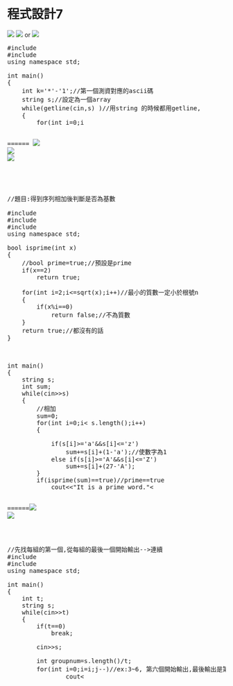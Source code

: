 # 程式設計7
![](https://s3-ap-northeast-1.amazonaws.com/g0v-hackmd-images/uploads/upload_94b67375e53b3f561009c9ef60832a90.png)
![](https://s3-ap-northeast-1.amazonaws.com/g0v-hackmd-images/uploads/upload_29583304559375795ae1ea12b4bc1224.png)
or
![](https://s3-ap-northeast-1.amazonaws.com/g0v-hackmd-images/uploads/upload_7cc9491bb8878bb24e29569e08cb5182.png)

<pre>
#include<iostream>
#include<string.h>
using namespace std;

int main()
{
	int k='*'-'1';//第一個測資對應的ascii碼
	string s;//設定為一個array 
	while(getline(cin,s) )//用string 的時候都用getline, 
	{
		for(int i=0;i<s.length();i++)//string 用 s.length// char[]用strlen 
			cout<<char(s[i]+k);
		cout<<"\n";//換行 
	}
	return 0;
}


</pre>
======
![](https://s3-ap-northeast-1.amazonaws.com/g0v-hackmd-images/uploads/upload_8674e6fa79a178cdab78d5be6bae8181.png)
![](https://s3-ap-northeast-1.amazonaws.com/g0v-hackmd-images/uploads/upload_9aeda0afa02401693cfe0a14b2f5c20f.png)
![](https://s3-ap-northeast-1.amazonaws.com/g0v-hackmd-images/uploads/upload_582adb5459a6946ee4737981cc64011c.png)
<pre>


//題目:得到序列相加後判斷是否為基數

#include<iostream>
#include<string>
#include<cmath>
using namespace std;

bool isprime(int x)
{
	//bool prime=true;//預設是prime 
	if(x==2)
		return true;
		
	for(int i=2;i<=sqrt(x);i++)//最小的質數一定小於根號n 
	{ 
		if(x%i==0)
			return false;//不為質數	
	} 
	return true;//都沒有的話 
}



int main()
{
	string s;
	int sum;
	while(cin>>s)
	{
		//相加 
		sum=0;
		for(int i=0;i< s.length();i++)
		{
		
			if(s[i]>='a'&&s[i]<='z')
				sum+=s[i]+(1-'a');//使數字為1	
			else if(s[i]>='A'&&s[i]<='Z')
				sum+=s[i]+(27-'A');
		}
		if(isprime(sum)==true)//prime==true
			cout<<"It is a prime word."<<endl;
		else
			cout<<"It is not a prime word."<<endl;
		
	}
	return 0;
	
}

</pre>
======![](https://s3-ap-northeast-1.amazonaws.com/g0v-hackmd-images/uploads/upload_1e89dae4c6223eb4dd1a38f786058159.png)
![](https://s3-ap-northeast-1.amazonaws.com/g0v-hackmd-images/uploads/upload_678e49cc9bd7dc85914b5a278869e1cd.png)
<pre>

//先找每組的第一個,從每組的最後一個開始輸出-->連續
#include<iostream>
#include<string>
using namespace std;

int main()
{
	int t;
	string s;
	while(cin>>t)
	{
		if(t==0)
			break;
		
		cin>>s;
		
		int groupnum=s.length()/t;
		for(int i=0;i<s.length();i=i+groupnum)//第一組是0,間距是3的話,下一次從第三組開始 
		{
			for(int j=i+groupnum-1;j>=i;j--)//ex:3~6, 第六個開始輸出,最後輸出是第一個,所以j>=i 
				cout<<s[j];
		}
		cout<<endl;
	}	
	return 0;
} 
</pre>


